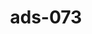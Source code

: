 ---
categories:
- ads_category-5
- ads_category-14
- ads_category-19
tags:
- ads_tag-14
- ads_tag-12
- ads_tag-7
- ads_tag-17
- ads_tag-20
title: ads-073
---